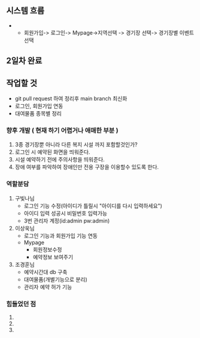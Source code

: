 ##  시스템 흐름
- - 회원가입-> 로그인-> Mypage->지역선택 -> 경기장 선택-> 경기장별 이벤트 선택

## 2일차 완료

## 작업할 것
- git pull request 하여 정리후 main branch 최신화
- 로그인, 회원가입 연동
- 대여물품 종목별 정리

### 향후 개발 ( 현재 하기 어렵거나 애매한 부분 )
1. 3종 경기장뿐 아니라 다른 복지 시설 까지 포함할것인가?
2. 로그인 시 예약된 화면을 띄워준다.
3. 시설 예약하기 전에 주의사항을 띄워준다.
4. 장애 여부를 파악하여 장애인만 전용 구장을 이용할수 있도록 한다.


### 역할분담
1. 구빛나님
   - 로그인 기능 수정(아이디가 틀릴시 "아이디를 다시 입력하세요")
   - 아이디 입력 성공시 비밀번호 입력가능
   - 3번 관리자 계정(id:admin pw:admin)
2. 이상욱님
    - 로그인 기능과 회원가입 기능 연동
    - Mypage
      - 회원정보수정
      - 예약정보 보여주기
3. 조경훈님
      - 예약시간대 db 구축
      - 대여물품(개별기능으로 분리)
      - 관리자 예약 허가 기능



### 힘들었던 점
1.
2.
3.